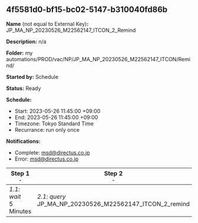 ## 4f5581d0-bf15-bc02-5147-b310040fd86b

**Name** (not equal to External Key)**:** JP_MA_NP_20230526_M22562147_ITCON_2_Remind

**Description:** n/a

**Folder:** my automations/PROD/vac/NP/JP_MA_NP_20230526_M22562147_ITCON/Remind/

**Started by:** Schedule

**Status:** Ready

**Schedule:**

* Start: 2023-05-26 11:45:00 +09:00
* End: 2023-05-26 11:45:00 +09:00
* Timezone: Tokyo Standard Time
* Recurrance: run only once

**Notifications:**

* Complete: msd@directus.co.jp
* Error: msd@directus.co.jp

| Step 1<br>_<small>-</small>_ | Step 2<br>_<small>-</small>_ | Step 3<br>_<small>-</small>_ |
| --- | --- | --- |
| _1.1: wait_<br>5 Minutes | _2.1: query_<br>JP_MA_NP_20230526_M22562147_ITCON_2_remind | _3.1: emailSend_<br>JP_MA_NP_20230526_M22562147_ITCON_2_remind |
